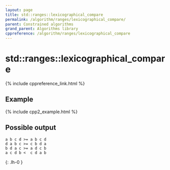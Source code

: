 ```yaml
---
layout: page
title: std::ranges::lexicographical_compare
permalink: /algorithm/ranges/lexicographical_compare/
parent: Constrained algorithms
grand_parent: Algorithms library
cppreference: /algorithm/ranges/lexicographical_compare
---
```

# std::ranges::lexicographical_compare

{% include cppreference_link.html %}

## Example

{% include cpp2_example.html %}

## Possible output

```
a b c d >= a b c d
d a b c >= c b d a
b d a c >= a d c b
a c d b <  c d a b
```
{: .lh-0 }